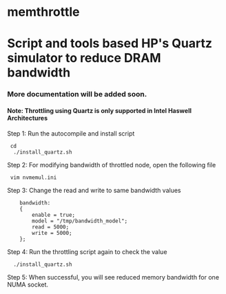 # memthrottle

# Script and tools based HP's Quartz simulator to reduce DRAM bandwidth
### More documentation will be added soon.

#### Note: Throttling using Quartz is only supported in Intel Haswell Architectures
Step 1: Run the autocompile and install script
```
 cd 
  ./install_quartz.sh
```

Step 2: For modifying bandwidth of throttled node, open the following file

     vim nvmemul.ini

Step 3: Change the read and write to same bandwidth values

        bandwidth:
        {
            enable = true;
            model = "/tmp/bandwidth_model";
            read = 5000;
            write = 5000;
        };
Step 4: Run the throttling script again to check the value
```
  ./install_quartz.sh
```

Step 5: When successful, you will see reduced memory bandwidth for one NUMA socket.
